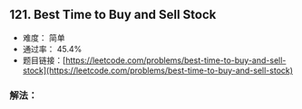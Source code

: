 ## 121. Best Time to Buy and Sell Stock


- 难度： 简单
- 通过率： 45.4%
- 题目链接：[https://leetcode.com/problems/best-time-to-buy-and-sell-stock](https://leetcode.com/problems/best-time-to-buy-and-sell-stock)



### 解法：